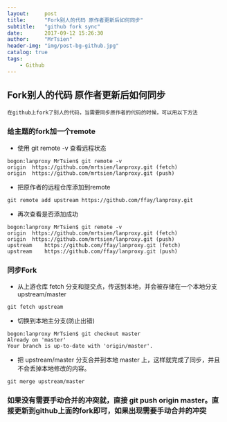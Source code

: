 ```yaml
---
layout:     post
title:      "Fork别人的代码 原作者更新后如何同步"
subtitle:   "github fork sync"
date:       2017-09-12 15:26:30
author:     "MrTsien"
header-img: "img/post-bg-github.jpg"
catalog: true
tags:
    - Github
---
```


## Fork别人的代码 原作者更新后如何同步
    在github上fork了别人的代码，当需要同步原作者的代码的时候，可以用以下方法

### 给主题的fork加一个remote
+ 使用 git remote -v 查看远程状态
```
bogon:lanproxy MrTsien$ git remote -v
origin	https://github.com/mrtsien/lanproxy.git (fetch)
origin	https://github.com/mrtsien/lanproxy.git (push)
```

+ 把原作者的远程仓库添加到remote
```
git remote add upstream https://github.com/ffay/lanproxy.git
```

+ 再次查看是否添加成功
```
bogon:lanproxy MrTsien$ git remote -v
origin	https://github.com/mrtsien/lanproxy.git (fetch)
origin	https://github.com/mrtsien/lanproxy.git (push)
upstream	https://github.com/ffay/lanproxy.git (fetch)
upstream	https://github.com/ffay/lanproxy.git (push)
```

### 同步Fork
+ 从上游仓库 fetch 分支和提交点，传送到本地，并会被存储在一个本地分支 upstream/master
```
git fetch upstream
```

+ 切换到本地主分支(防止出错)
```
bogon:lanproxy MrTsien$ git checkout master
Already on 'master'
Your branch is up-to-date with 'origin/master'.
```
+ 把 upstream/master 分支合并到本地 master 上，这样就完成了同步，并且不会丢掉本地修改的内容。
```
git merge upstream/master
```

### 如果没有需要手动合并的冲突就，直接 git push origin master。直接更新到github上面的fork即可，如果出现需要手动合并的冲突